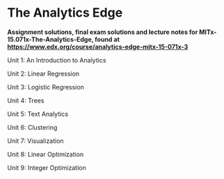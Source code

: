 # The Analytics Edge

**Assignment solutions, final exam solutions and lecture notes for MITx-15.071x-The-Analytics-Edge, found at https://www.edx.org/course/analytics-edge-mitx-15-071x-3**

Unit 1: An Introduction to Analytics

Unit 2: Linear Regression 

Unit 3: Logistic Regression 

Unit 4: Trees 

Unit 5: Text Analytics 

Unit 6: Clustering 

Unit 7: Visualization 

Unit 8: Linear Optimization 

Unit 9: Integer Optimization
 
